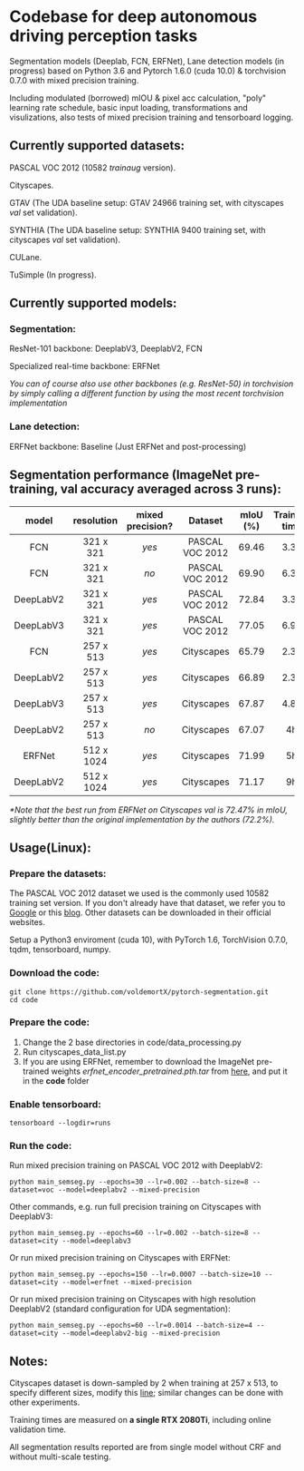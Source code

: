 # Codebase for deep autonomous driving perception tasks

Segmentation models (Deeplab, FCN, ERFNet), Lane detection models (in progress) based on Python 3.6 and Pytorch 1.6.0 (cuda 10.0) & torchvision 0.7.0 with mixed precision training.

Including modulated (borrowed) mIOU & pixel acc calculation, "poly" learning rate schedule, basic input loading, transformations and visulizations, also tests of mixed precision training and tensorboard logging.

## Currently supported datasets: 

PASCAL VOC 2012 (10582 *trainaug* version).

Cityscapes.

GTAV (The UDA baseline setup: GTAV 24966 training set, with cityscapes *val* set validation).

SYNTHIA (The UDA baseline setup: SYNTHIA 9400 training set, with cityscapes *val* set validation).

CULane.

TuSimple (In progress).

## Currently supported models:

### Segmentation:

ResNet-101 backbone: DeeplabV3, DeeplabV2, FCN

Specialized real-time backbone: ERFNet

*You can of course also use other backbones (e.g. ResNet-50) in torchvision by simply calling a different function by using the most recent torchvision implementation*

### Lane detection:

ERFNet backbone: Baseline (Just ERFNet and post-processing)

## Segmentation performance (ImageNet pre-training, val accuracy averaged across 3 runs):

| model | resolution | mixed precision? | Dataset | mIoU (%) | Training time |
| :---: | :---: | :---: | :---: | :---: | :---: |
| FCN | 321 x 321 | *yes* | PASCAL VOC 2012 | 69.46 | 3.3h |
| FCN | 321 x 321 | *no* | PASCAL VOC 2012 | 69.90 | 6.3h |
| DeepLabV2 | 321 x 321 | *yes* | PASCAL VOC 2012 | 72.84 | 3.3h |
| DeepLabV3 | 321 x 321 | *yes* | PASCAL VOC 2012 | 77.05 | 6.9h |
| FCN | 257 x 513 | *yes* | Cityscapes | 65.79 | 2.3h |
| DeepLabV2 | 257 x 513 | *yes* | Cityscapes | 66.89 | 2.3h |
| DeepLabV3 | 257 x 513 | *yes* | Cityscapes | 67.87 | 4.8h |
| DeepLabV2 | 257 x 513 | *no* | Cityscapes | 67.07 | 4h |
| ERFNet| 512 x 1024 | *yes* | Cityscapes | 71.99 | 5h |
| DeepLabV2 | 512 x 1024 | *yes* | Cityscapes | 71.17 | 9h |

*\*Note that the best run from ERFNet on Cityscapes val is 72.47% in mIoU, slightly better than the original implementation by the authors (72.2%).*

## Usage(Linux):

### Prepare the datasets:

The PASCAL VOC 2012 dataset we used is the commonly used 10582 training set version. If you don't already have that dataset, we refer you to [Google](https://www.google.com) or this [blog](https://www.sun11.me/blog/2018/how-to-use-10582-trainaug-images-on-DeeplabV3-code/). Other datasets can be downloaded in their official websites.

Setup a Python3 enviroment (cuda 10), with PyTorch 1.6, TorchVision 0.7.0, tqdm, tensorboard, numpy.

### Download the code:

```
git clone https://github.com/voldemortX/pytorch-segmentation.git
cd code
```

### Prepare the code:

1. Change the 2 base directories in code/data_processing.py
2. Run cityscapes_data_list.py
3. If you are using ERFNet, remember to download the ImageNet pre-trained weights *erfnet_encoder_pretrained.pth.tar* from [here](https://github.com/Eromera/erfnet_pytorch/tree/master/trained_models), and put it in the **code** folder

### Enable tensorboard:

```
tensorboard --logdir=runs
```

### Run the code:

Run mixed precision training on PASCAL VOC 2012 with DeeplabV2:

```
python main_semseg.py --epochs=30 --lr=0.002 --batch-size=8 --dataset=voc --model=deeplabv2 --mixed-precision
```

Other commands, e.g. run full precision training on Cityscapes with DeeplabV3:

```
python main_semseg.py --epochs=60 --lr=0.002 --batch-size=8 --dataset=city --model=deeplabv3
```

Or run mixed precision training on Cityscapes with ERFNet:

```
python main_semseg.py --epochs=150 --lr=0.0007 --batch-size=10 --dataset=city --model=erfnet --mixed-precision
```

Or run mixed precision training on Cityscapes with high resolution DeeplabV2 (standard configuration for UDA segmentation):

```
python main_semseg.py --epochs=60 --lr=0.0014 --batch-size=4 --dataset=city --model=deeplabv2-big --mixed-precision
```

## Notes:

Cityscapes dataset is down-sampled by 2 when training at 257 x 513, to specify different sizes, modify this [line](code/data_processing.py#L32); similar changes can be done with other experiments.

Training times are measured on **a single RTX 2080Ti**, including online validation time.

All segmentation results reported are from single model without CRF and without multi-scale testing.
